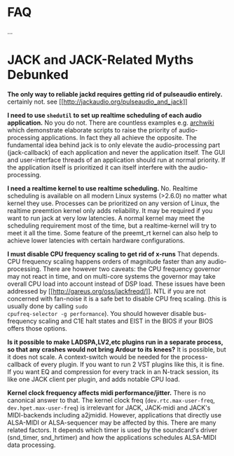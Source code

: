 FAQ
===

...


JACK and JACK-Related Myths Debunked
====================================

**The only way to reliable jackd requires getting rid of pulseaudio entirely.**
certainly not. see [[http://jackaudio.org/pulseaudio_and_jack]]

**I need to use <code>shedutil</code> to set up realtime scheduling of each audio application.**
No you do not.
There are countless examples e.g.
[archwiki](https://wiki.archlinux.org/index.php?title=JACK_Audio_Connection_Kit&oldid=243256#A_Shell-Based_Example_Setup)
which demonstrate elaborate scripts to raise the priority of audio-processing applications. In fact they all achieve the opposite.
The fundamental idea behind jack is to only elevate the audio-processing part (jack-callback) of each application and never the application itself. The GUI and user-interface threads of an application should run at normal priority. If the application itself is prioritized it can itself interfere with the audio-processing.


**I need a realtime kernel to use realtime scheduling.**
No. Realtime scheduling is available on all modern Linux systems (>2.6.0) no matter what kernel they use. Processes can be prioritized on any version of Linux, the realtime preemtion kernel only adds reliability. It may be required if you want to run jack at very low latencies. A normal kernel may meet the scheduling requirement most of the time, but a realtime-kernel will try to meet it all the time.
Some feature of the preemt_rt kernel can also help to achieve lower latencies with certain hardware configurations.


**I must disable CPU frequency scaling to get rid of x-runs**
That depends. CPU frequency scaling happens orders of magnitude faster than any audio-processing. There are however two caveats: the CPU frequency governor may not react in time, and on multi-core systems the governor may take overall CPU load into account instead of DSP load. These issues have been addressed by [[http://gareus.org/oss/jackfreqd/]]. NTL if you are not concerned with fan-noise it is a safe bet to disable CPU freq scaling. (this is usually done by calling <code>sudo cpufreq-selector -g performance</code>). You should however disable bus-frequency scaling and C1E halt states and EIST in the BIOS if your BIOS offers those options.


**Is it possible to make LADSPA,LV2,etc plugins run in a separate process, so that any crashes would not bring Ardour to its knees?**
It is possible, but it does not scale. A context-switch would be needed for the process-callback of every plugin.
If you want to run 2 VST plugins like this, it is fine. If you want EQ and compression for every track in an N-track session, its like one JACK client per plugin, and adds notable CPU load.

**Kernel clock frequency affects midi performance/jitter.**
There is no canonical answer to that. The kernel clock freq (<code>dev.rtc.max-user-freq</code>, <code>dev.hpet.max-user-freq</code>) is irrelevant for JACK, JACK-midi and JACK's MIDI-backends including a2jmidid.
However, applications that directly use ALSA-MIDI or ALSA-sequencer may be affected by this. There are many related factors. It depends which timer is used by the soundcard's driver (snd_timer, snd_hrtimer) and how the applications schedules ALSA-MIDI data processing.
